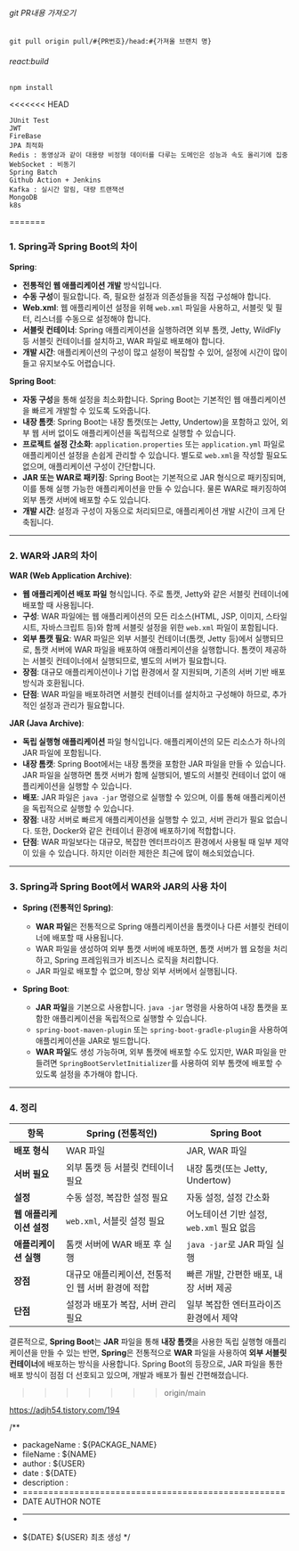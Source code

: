 ###### git PR내용 가져오기
```
git pull origin pull/#{PR번호}/head:#{가져올 브랜치 명}
```
###### react:build
```
npm install
```

<<<<<<< HEAD
```
JUnit Test
JWT
FireBase
JPA 최적화
Redis : 동영상과 같이 대용량 비정형 데이터를 다루는 도메인은 성능과 속도 올리기에 집중
WebSocket : 비동기
Spring Batch
Github Action + Jenkins
Kafka : 실시간 알림, 대량 트랜잭션
MongoDB
k8s
```
=======
### 1. **Spring과 Spring Boot의 차이**

**Spring**:

- **전통적인 웹 애플리케이션 개발** 방식입니다.
- **수동 구성**이 필요합니다. 즉, 필요한 설정과 의존성들을 직접 구성해야 합니다.
- **Web.xml**: 웹 애플리케이션 설정을 위해 `web.xml` 파일을 사용하고, 서블릿 및 필터, 리스너를 수동으로 설정해야 합니다.
- **서블릿 컨테이너**: Spring 애플리케이션을 실행하려면 외부 톰캣, Jetty, WildFly 등 서블릿 컨테이너를 설치하고, WAR 파일로 배포해야 합니다.
- **개발 시간**: 애플리케이션의 구성이 많고 설정이 복잡할 수 있어, 설정에 시간이 많이 들고 유지보수도 어렵습니다.

**Spring Boot**:

- **자동 구성**을 통해 설정을 최소화합니다. Spring Boot는 기본적인 웹 애플리케이션을 빠르게 개발할 수 있도록 도와줍니다.
- **내장 톰캣**: Spring Boot는 내장 톰캣(또는 Jetty, Undertow)을 포함하고 있어, 외부 웹 서버 없이도 애플리케이션을 독립적으로 실행할 수 있습니다.
- **프로젝트 설정 간소화**: `application.properties` 또는 `application.yml` 파일로 애플리케이션 설정을 손쉽게 관리할 수 있습니다. 별도로 `web.xml`을 작성할 필요도 없으며, 애플리케이션 구성이 간단합니다.
- **JAR 또는 WAR로 패키징**: Spring Boot는 기본적으로 JAR 형식으로 패키징되며, 이를 통해 실행 가능한 애플리케이션을 만들 수 있습니다. 물론 WAR로 패키징하여 외부 톰캣 서버에 배포할 수도 있습니다.
- **개발 시간**: 설정과 구성이 자동으로 처리되므로, 애플리케이션 개발 시간이 크게 단축됩니다.

---

### 2. **WAR와 JAR의 차이**

**WAR (Web Application Archive)**:

- **웹 애플리케이션 배포 파일** 형식입니다. 주로 톰캣, Jetty와 같은 서블릿 컨테이너에 배포할 때 사용됩니다.
- **구성**: WAR 파일에는 웹 애플리케이션의 모든 리소스(HTML, JSP, 이미지, 스타일시트, 자바스크립트 등)와 함께 서블릿 설정을 위한 `web.xml` 파일이 포함됩니다.
- **외부 톰캣 필요**: WAR 파일은 외부 서블릿 컨테이너(톰캣, Jetty 등)에서 실행되므로, 톰캣 서버에 WAR 파일을 배포하여 애플리케이션을 실행합니다. 톰캣이 제공하는 서블릿 컨테이너에서 실행되므로, 별도의 서버가 필요합니다.
- **장점**: 대규모 애플리케이션이나 기업 환경에서 잘 지원되며, 기존의 서버 기반 배포 방식과 호환됩니다.
- **단점**: WAR 파일을 배포하려면 서블릿 컨테이너를 설치하고 구성해야 하므로, 추가적인 설정과 관리가 필요합니다.

**JAR (Java Archive)**:

- **독립 실행형 애플리케이션** 파일 형식입니다. 애플리케이션의 모든 리소스가 하나의 JAR 파일에 포함됩니다.
- **내장 톰캣**: Spring Boot에서는 내장 톰캣을 포함한 JAR 파일을 만들 수 있습니다. JAR 파일을 실행하면 톰캣 서버가 함께 실행되어, 별도의 서블릿 컨테이너 없이 애플리케이션을 실행할 수 있습니다.
- **배포**: JAR 파일은 `java -jar` 명령으로 실행할 수 있으며, 이를 통해 애플리케이션을 독립적으로 실행할 수 있습니다.
- **장점**: 내장 서버로 빠르게 애플리케이션을 실행할 수 있고, 서버 관리가 필요 없습니다. 또한, Docker와 같은 컨테이너 환경에 배포하기에 적합합니다.
- **단점**: WAR 파일보다는 대규모, 복잡한 엔터프라이즈 환경에서 사용될 때 일부 제약이 있을 수 있습니다. 하지만 이러한 제한은 최근에 많이 해소되었습니다.

---

### 3. **Spring과 Spring Boot에서 WAR와 JAR의 사용 차이**

- **Spring (전통적인 Spring)**:
    
    - **WAR 파일**은 전통적으로 Spring 애플리케이션을 톰캣이나 다른 서블릿 컨테이너에 배포할 때 사용됩니다.
    - WAR 파일을 생성하여 외부 톰캣 서버에 배포하면, 톰캣 서버가 웹 요청을 처리하고, Spring 프레임워크가 비즈니스 로직을 처리합니다.
    - JAR 파일로 배포할 수 없으며, 항상 외부 서버에서 실행됩니다.
- **Spring Boot**:
    
    - **JAR 파일**을 기본으로 사용합니다. `java -jar` 명령을 사용하여 내장 톰캣을 포함한 애플리케이션을 독립적으로 실행할 수 있습니다.
    - `spring-boot-maven-plugin` 또는 `spring-boot-gradle-plugin`을 사용하여 애플리케이션을 JAR로 빌드합니다.
    - **WAR 파일**도 생성 가능하며, 외부 톰캣에 배포할 수도 있지만, WAR 파일을 만들려면 `SpringBootServletInitializer`를 사용하여 외부 톰캣에 배포할 수 있도록 설정을 추가해야 합니다.

---

### 4. **정리**

|항목|Spring (전통적인)|Spring Boot|
|---|---|---|
|**배포 형식**|WAR 파일|JAR, WAR 파일|
|**서버 필요**|외부 톰캣 등 서블릿 컨테이너 필요|내장 톰캣(또는 Jetty, Undertow)|
|**설정**|수동 설정, 복잡한 설정 필요|자동 설정, 설정 간소화|
|**웹 애플리케이션 설정**|`web.xml`, 서블릿 설정 필요|어노테이션 기반 설정, `web.xml` 필요 없음|
|**애플리케이션 실행**|톰캣 서버에 WAR 배포 후 실행|`java -jar`로 JAR 파일 실행|
|**장점**|대규모 애플리케이션, 전통적인 웹 서버 환경에 적합|빠른 개발, 간편한 배포, 내장 서버 제공|
|**단점**|설정과 배포가 복잡, 서버 관리 필요|일부 복잡한 엔터프라이즈 환경에서 제약|

결론적으로, **Spring Boot**는 **JAR** 파일을 통해 **내장 톰캣**을 사용한 독립 실행형 애플리케이션을 만들 수 있는 반면, **Spring**은 전통적으로 **WAR** 파일을 사용하여 **외부 서블릿 컨테이너**에 배포하는 방식을 사용합니다. Spring Boot의 등장으로, JAR 파일을 통한 배포 방식이 점점 더 선호되고 있으며, 개발과 배포가 훨씬 간편해졌습니다.
>>>>>>> origin/main




https://adjh54.tistory.com/194



/**
 * packageName      : ${PACKAGE_NAME}
 * fileName         : ${NAME}
 * author           : ${USER}
 * date             : ${DATE}
 * description      : 
 * ===================================================
 * DATE             AUTHOR              NOTE
 * ---------------------------------------------------
 * ${DATE}          ${USER}             최초 생성
 */